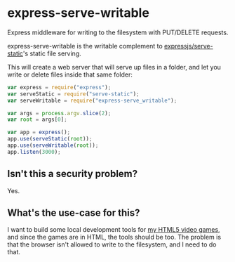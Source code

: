 # express-serve-writable

Express middleware for writing to the filesystem with PUT/DELETE requests.

express-serve-writable is the writable complement to [expressjs/serve-static](https://github.com/expressjs/serve-static)'s static file serving.

This will create a web server that will serve up files in a folder, and let you write or delete files inside that same folder:
```javascript
var express = require("express");
var serveStatic = require("serve-static");
var serveWritable = require("express-serve_writable");

var args = process.argv.slice(2);
var root = args[0];

var app = express();
app.use(serveStatic(root));
app.use(serveWritable(root));
app.listen(3000);
```

## Isn't this a security problem?

Yes.

## What's the use-case for this?

I want to build some local development tools for [my HTML5 video games](http://twoscoopgames.com), and since the games are in HTML, the tools should be too. The problem is that the browser isn't allowed to write to the filesystem, and I need to do that.
